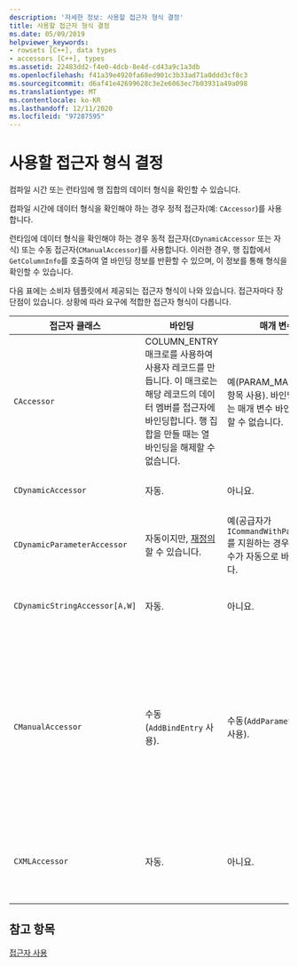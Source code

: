 ```yaml
---
description: '자세한 정보: 사용할 접근자 형식 결정'
title: 사용할 접근자 형식 결정
ms.date: 05/09/2019
helpviewer_keywords:
- rowsets [C++], data types
- accessors [C++], types
ms.assetid: 22483dd2-f4e0-4dcb-8e4d-cd43a9c1a3db
ms.openlocfilehash: f41a39e4920fa68ed901c3b33ad71a0ddd3cf8c3
ms.sourcegitcommit: d6af41e42699628c3e2e6063ec7b03931a49a098
ms.translationtype: MT
ms.contentlocale: ko-KR
ms.lasthandoff: 12/11/2020
ms.locfileid: "97287595"
---
```

# <a name="determining-which-type-of-accessor-to-use"></a>사용할 접근자 형식 결정

컴파일 시간 또는 런타임에 행 집합의 데이터 형식을 확인할 수 있습니다.

컴파일 시간에 데이터 형식을 확인해야 하는 경우 정적 접근자(예: `CAccessor`)를 사용합니다.

런타임에 데이터 형식을 확인해야 하는 경우 동적 접근자(`CDynamicAccessor` 또는 자식) 또는 수동 접근자(`CManualAccessor`)를 사용합니다. 이러한 경우, 행 집합에서 `GetColumnInfo`를 호출하여 열 바인딩 정보를 반환할 수 있으며, 이 정보를 통해 형식을 확인할 수 있습니다.

다음 표에는 소비자 템플릿에서 제공되는 접근자 형식이 나와 있습니다. 접근자마다 장단점이 있습니다. 상황에 따라 요구에 적합한 접근자 형식이 다릅니다.

|접근자 클래스|바인딩|매개 변수|의견|
|--------------------|-------------|---------------|-------------|
|`CAccessor`|COLUMN_ENTRY 매크로를 사용하여 사용자 레코드를 만듭니다. 이 매크로는 해당 레코드의 데이터 멤버를 접근자에 바인딩합니다. 행 집합을 만들 때는 열 바인딩을 해제할 수 없습니다.|예(PARAM_MAP 매크로 항목 사용). 바인딩한 후에는 매개 변수 바인딩을 해제할 수 없습니다.|코드 양이 적기 때문에 가장 빠른 접근자입니다.|
|`CDynamicAccessor`|자동.|아니요.|행 집합의 데이터 형식을 알 수 없는 경우에 유용합니다.|
|`CDynamicParameterAccessor`|자동이지만, [재정의](../../data/oledb/overriding-a-dynamic-accessor.md)할 수 있습니다.|예(공급자가 `ICommandWithParameters`를 지원하는 경우). 매개 변수가 자동으로 바인딩됩니다.|`CDynamicAccessor`보다 느리지만, 제네릭 저장 프로시저를 호출하는 데 유용합니다.|
|`CDynamicStringAccessor[A,W]`|자동.|아니요.|데이터 저장소에서 액세스된 데이터를 문자열 데이터로 검색합니다.|
|`CManualAccessor`|수동(`AddBindEntry` 사용).|수동(`AddParameterEntry` 사용).|빠르고, 매개 변수와 열이 한 번만 바인딩됩니다. 사용할 데이터 형식을 직접 결정합니다. 예는 [DBVIEWER](https://github.com/Microsoft/VCSamples/tree/master/VC2010Samples/ATL/OLEDB/Consumer) 샘플을 참조 하세요. 또는 보다 더 많은 코드가 필요 `CDynamicAccessor` `CAccessor` 합니다. OLE DB를 직접 호출하는 것과 같습니다.|
|`CXMLAccessor`|자동.|아니요.|데이터 저장소에서 액세스된 데이터를 문자열 데이터로 검색하고, XML 태그 데이터로 서식을 지정합니다.|

## <a name="see-also"></a>참고 항목

[접근자 사용](../../data/oledb/using-accessors.md)

